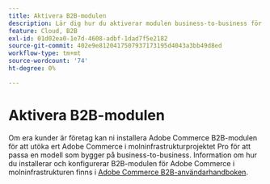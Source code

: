 ```yaml
---
title: Aktivera B2B-modulen
description: Lär dig hur du aktiverar modulen business-to-business för Adobe Commerce i molninfrastrukturen.
feature: Cloud, B2B
exl-id: 01d02ea0-1e7d-4608-adbf-1dad7f5e2182
source-git-commit: 402e9e8120417507937173195d4043a3bb49d8ed
workflow-type: tm+mt
source-wordcount: '74'
ht-degree: 0%

---
```


# Aktivera B2B-modulen

Om era kunder är företag kan ni installera Adobe Commerce B2B-modulen för att utöka ert Adobe Commerce i molninfrastrukturprojektet Pro för att passa en modell som bygger på business-to-business. Information om hur du installerar och konfigurerar B2B-modulen för Adobe Commerce i molninfrastrukturen finns i [Adobe Commerce B2B-användarhandboken](https://experienceleague.adobe.com/docs/commerce-admin/b2b/guide-overview.html).

